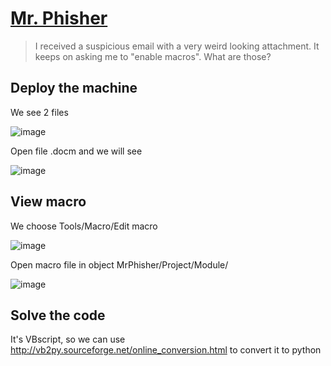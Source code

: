 # [Mr. Phisher](https://tryhackme.com/room/mrphisher)

> I received a suspicious email with a very weird looking attachment. It keeps on asking me to "enable macros". What are those?

## Deploy the machine

We see 2 files

![image](https://user-images.githubusercontent.com/90561566/181204033-2973b41f-2b4b-4080-86d8-7b27354ef0b3.png)

Open file .docm and we will see

![image](https://user-images.githubusercontent.com/90561566/181204209-3417bdd0-2516-4418-9f70-7b0bdf8e5e70.png)

## View macro

We choose Tools/Macro/Edit macro

![image](https://user-images.githubusercontent.com/90561566/181204588-670c7afc-4349-46df-a933-bc157f051b14.png)

Open macro file in object MrPhisher/Project/Module/

![image](https://user-images.githubusercontent.com/90561566/181205191-56223c3c-e06a-4752-979b-1853b363c86a.png)

## Solve the code

It's VBscript, so we can use http://vb2py.sourceforge.net/online_conversion.html to convert it to python



